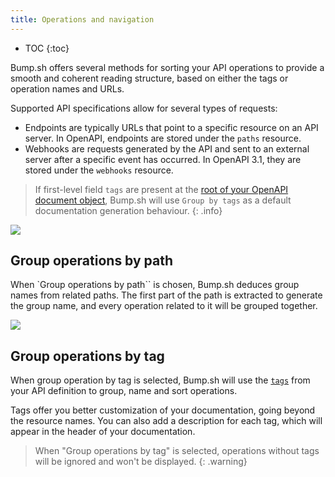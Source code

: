 ```yaml
---
title: Operations and navigation
---
```


- TOC
{:toc}

Bump.sh offers several methods for sorting your API operations to provide a smooth and coherent reading structure, based on either the tags or operation names and URLs.

Supported API specifications allow for several types of requests:

- Endpoints are typically URLs that point to a specific resource on an API server. In OpenAPI, endpoints are stored under the `paths` resource.
- Webhooks are requests generated by the API and sent to an external server after a specific event has occurred. In OpenAPI 3.1, they are stored under the `webhooks` resource.

> If first-level field `tags` are present at the [root of your OpenAPI document object](https://github.com/OAI/OpenAPI-Specification/blob/master/versions/3.0.3.md#openapi-object), Bump.sh will use `Group by tags` as a default documentation generation behaviour.
{: .info}

![](/images/help/operations.png)

## Group operations by path

When `Group operations by path`` is chosen, Bump.sh deduces group names from related paths. The first part of the path is extracted to generate the group name, and every operation related to it will be grouped together.

![](/images/help/group-by-path.png)

## Group operations by tag

When group operation by tag is selected, Bump.sh will use the [`tags`](https://spec.openapis.org/oas/v3.1.0#tag-object) from your API definition to group, name and sort operations.

Tags offer you better customization of your documentation, going beyond the resource names. You can also add a description for each tag, which will appear in the header of your documentation.

> When "Group operations by tag" is selected, operations without tags will be ignored and won't be displayed.
{: .warning}